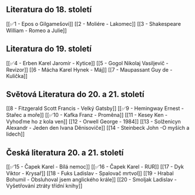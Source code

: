 ## Literatura do 18. století
[[✅1 - Epos o Gilgamešovi]]
[[2 - Moliére - Lakomec]]
[[3 - Shakespeare William - Romeo a Julie]]
## Literatura do 19. století
[[✅4 - Erben Karel Jaromír - Kytice]]
[[5 - Gogol Nikolaj Vasiljevič - Revizor]]
[[6 - Mácha Karel Hynek - Máj]]
[[7 - Maupassant Guy de - Kulička]]
## Světová Literatura do 20. a 21. století
[[8 - Fitzgerald Scott Francis - Velký Gatsby]]
[[✅9 - Hemingway Ernest - Stařec a moře]]
[[✅10 - Kafka Franz - Proměna]]
[[11 - Kesey Ken - Vyhoďme ho z kola ven]]
[[12 - Orwell George - 1984]]
[[13 - Solženicyn Alexandr - Jeden den Ivana Děnisoviče]]
[[14 - Steinbeck John -O myších a lidech]]
## Česká literatura 20. a 21. století
[[✅15 - Čapek Karel - Bílá nemoc]]
[[✅16 - Čapek Karel - RUR]]
[[17 - Dyk Viktor - Krysař]]
[[18 - Fuks Ladislav - Spalovač mrtvol]]
[[19 - Hrabal Bohumil - Obsluhoval jsem anglického krále]]
[[20 - Smoljak Ladislav - Vyšetřování ztráty třídní knihy]]